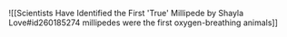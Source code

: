 ![[Scientists Have Identified the First 'True' Millipede by Shayla Love#id260185274 millipedes were the first oxygen-breathing animals]]

